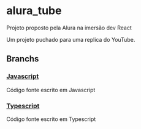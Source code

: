 # alura_tube
Projeto proposto pela Alura na imersão dev React

Um projeto puchado para uma replica do YouTube.

## Branchs

### [Javascript](https://github.com/jacksonsr451/alura_tube/tree/v0.1.0-javascript)
Código fonte escrito em Javascript

### [Typescript](https://github.com/jacksonsr451/alura_tube/tree/v0.1.0-typescript)
Código fonte escrito em Typescript

